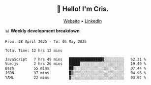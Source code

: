 
<h2 align="center">👋 Hello! I'm Cris.</h2>
<p align="center">
  <a href="https://www.criscunas.dev">Website</a> •
  <a href="https://www.linkedin.com/in/cristophercunas/">LinkedIn</a> 
</p>


📊 **Weekly development breakdown**
<!--START_SECTION:waka-->

```txt
From: 28 April 2025 - To: 05 May 2025

Total Time: 12 hrs 12 mins

JavaScript   7 hrs 49 mins   ███████████████▓░░░░░░░░░   62.31 %
Vue.js       2 hrs 26 mins   █████░░░░░░░░░░░░░░░░░░░░   19.40 %
Bash         55 mins         ██░░░░░░░░░░░░░░░░░░░░░░░   07.44 %
JSON         37 mins         █▒░░░░░░░░░░░░░░░░░░░░░░░   04.96 %
YAML         22 mins         ▓░░░░░░░░░░░░░░░░░░░░░░░░   03.02 %
```

<!--END_SECTION:waka-->

